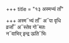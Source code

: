 +++
title = "१३ अस्मभ्यं ताँ"

+++
अस्म᳓भ्यं ताँ᳓ अ᳓पा वृधि  
व्रजाँ᳓ अ᳓स्तेव गो᳓मतः  
न᳓वाभिर् इन्द्र ऊति᳓भिः